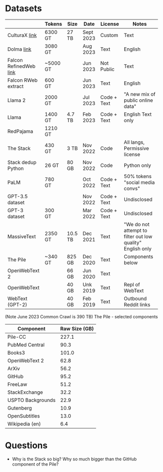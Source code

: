 
# Datasets

|                                                                                              | Tokens   | Size | Date | License     | Notes                                                      |
|----------------------------------------------------------------------------------------------|----------|------|-------------|-------------|------------------------------------------------------------|
| CulturaX [link](https://arxiv.org/pdf/2309.09400.pdf)                                        | 6300 GT  | 27 TB | Sept 2023 | Custom      | Text                                                       |                                                         |
| Dolma  [link](https://blog.allenai.org/dolma-3-trillion-tokens-open-llm-corpus-9a0ff4b8da64) | 3080 GT  |    | Aug 2023 | Text        | English                                                    |
| Falcon RefinedWeb  [link](https://arxiv.org/pdf/2306.01116.pdf)                              | ~5000 GT |    | Jun 2023 | Not Public | Text |                                                      | English                                                    |  
| Falcon RWeb extract                                                                          | 600 GT   |    | Jun 2023 | Text        | English                                                    |
| Llama 2                                                                                      | 2000 GT  |    | Jul 2023 | Code + Text | "A new mix of public online data"                          | 
| Llama                                                                                        | 1400 GT  | 4.7 TB | Feb 2023 | Code + Text | English Text only                                          |
| RedPajama                                                                                    | 1210 GT  |    | |             |                                                            | 
| The Stack                                                                                    | 430 GT   | 3 TB | Nov 2022 | Code        | All langs, Permissive license                              |
| Stack dedup Python                                                                           | 26 GT    | 80 GB | Nov 2022 | Code        | Python only                                                |
| PaLM                                                                                         | 780 GT   |    | Oct 2022 | Code + Text | 50% tokens "social media convs"                            |
| GPT-3.5 dataset                                                                              |          |    | Nov 2022 | Code + Text | Undisclosed                                                |
| GPT-3 dataset                                                                                | 300 GT   |    | Mar 2022 | Code + Text | Undisclosed                                                | 
| MassiveText                                                                                  | 2350 GT  | 10.5 TB | Dec 2021 | Text        | "We do not attempt to filter out low quality" English only |
| The Pile                                                                                     | ~340 GT  | 825 GB | Dec 2020 | Text        | Components below                                           |
| OpenWebText 2                                                                                |          | 66 GB | Jun 2020 | Text        |                                                            | |  
| OpenWebText                                                                                  |          | 40 GB | Unk 2019 | Text        | Repl of WebText                                            | 
| WebText (GPT-2)                                                                              |          | 40 GB | Feb 2019 | Text        | Outbound Reddit links                                      |

(Note June 2023 Common Crawl is 390 TB)
The Pile - selected components

| Component | Raw Size (GB) |
| --- |---------------|
| Pile-CC | 227.1         |
| PubMed Central | 90.3          |
| Books3 | 101.0         |
| OpenWebText 2 | 62.8          |
| ArXiv | 56.2          |
| GitHub | 95.2          |
| FreeLaw | 51.2          |
| StackExchange | 32.2          |
| USPTO Backgrounds | 22.9          |
| Gutenberg | 10.9          |
| OpenSubtitles | 13.0          |
| Wikipedia (en) | 6.4           |

# Questions

* Why is the Stack so big? Why so much bigger than the GitHub component of the Pile?


